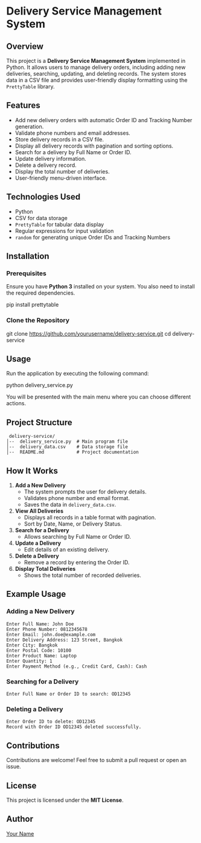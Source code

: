 # Delivery Service Management System

## Overview
This project is a **Delivery Service Management System** implemented in Python. It allows users to manage delivery orders, including adding new deliveries, searching, updating, and deleting records. The system stores data in a CSV file and provides user-friendly display formatting using the `PrettyTable` library.

## Features
- Add new delivery orders with automatic Order ID and Tracking Number generation.
- Validate phone numbers and email addresses.
- Store delivery records in a CSV file.
- Display all delivery records with pagination and sorting options.
- Search for a delivery by Full Name or Order ID.
- Update delivery information.
- Delete a delivery record.
- Display the total number of deliveries.
- User-friendly menu-driven interface.

## Technologies Used
- Python
- CSV for data storage
- `PrettyTable` for tabular data display
- Regular expressions for input validation
- `random` for generating unique Order IDs and Tracking Numbers

## Installation
### Prerequisites
Ensure you have **Python 3** installed on your system. You also need to install the required dependencies.

pip install prettytable

### Clone the Repository

git clone https://github.com/yourusername/delivery-service.git
cd delivery-service

## Usage
Run the application by executing the following command:

python delivery_service.py

You will be presented with the main menu where you can choose different actions.

## Project Structure
```
 delivery-service/
│--  delivery_service.py  # Main program file
│--  delivery_data.csv    # Data storage file
│--  README.md            # Project documentation
```

## How It Works
1. **Add a New Delivery**
   - The system prompts the user for delivery details.
   - Validates phone number and email format.
   - Saves the data in `delivery_data.csv`.
2. **View All Deliveries**
   - Displays all records in a table format with pagination.
   - Sort by Date, Name, or Delivery Status.
3. **Search for a Delivery**
   - Allows searching by Full Name or Order ID.
4. **Update a Delivery**
   - Edit details of an existing delivery.
5. **Delete a Delivery**
   - Remove a record by entering the Order ID.
6. **Display Total Deliveries**
   - Shows the total number of recorded deliveries.

## Example Usage
### Adding a New Delivery
```
Enter Full Name: John Doe
Enter Phone Number: 0812345678
Enter Email: john.doe@example.com
Enter Delivery Address: 123 Street, Bangkok
Enter City: Bangkok
Enter Postal Code: 10100
Enter Product Name: Laptop
Enter Quantity: 1
Enter Payment Method (e.g., Credit Card, Cash): Cash
```
### Searching for a Delivery
```
Enter Full Name or Order ID to search: OD12345
```
### Deleting a Delivery
```
Enter Order ID to delete: OD12345
Record with Order ID OD12345 deleted successfully.
```

## Contributions
Contributions are welcome! Feel free to submit a pull request or open an issue.

## License
This project is licensed under the **MIT License**.

## Author
[Your Name](https://github.com/yourusername)

